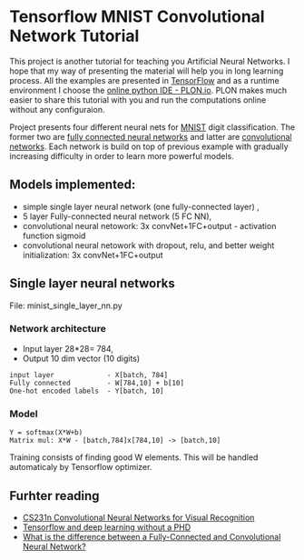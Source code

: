 # Tensorflow MNIST Convolutional Network Tutorial

This project is another tutorial for teaching you Artificial Neural Networks. I hope that my way of presenting the material will help you in long learning process. All the examples are presented in [TensorFlow](https://www.tensorflow.org/) and as a runtime environment I choose the [online python IDE - PLON.io](https://plon.io). PLON makes much easier to share this tutorial with you and run the computations online without any configuraion.

Project presents four different neural nets for [MNIST](http://yann.lecun.com/exdb/mnist/) digit classification. The former two are [fully connected neural networks](https://en.wikipedia.org/wiki/Artificial_neural_network) and latter are [convolutional networks](https://en.wikipedia.org/wiki/Convolutional_neural_network). 
Each network is build on top of previous example with gradually increasing difficulty in order to learn more powerful models.



## Models implemented:
* simple single layer neural network (one fully-connected layer) , 
* 5 layer Fully-connected neural network (5 FC NN), 
* convolutional neural netowork: 3x convNet+1FC+output - activation function sigmoid
* convolutional neural netowork with dropout, relu, and better weight initialization: 3x convNet+1FC+output 


## Single layer neural networks

File: minist_single_layer_nn.py

### Network architecture

* Input layer 28*28= 784, 
* Output 10 dim vector (10 digits)

```
input layer             - X[batch, 784]
Fully connected         - W[784,10] + b[10]
One-hot encoded labels  - Y[batch, 10]
```

### Model

```
Y = softmax(X*W+b)
Matrix mul: X*W - [batch,784]x[784,10] -> [batch,10]
```

Training consists of finding good W elements. This will be handled automaticaly by Tensorflow optimizer.


## Furhter reading

* [CS231n Convolutional Neural Networks for Visual Recognition](http://cs231n.github.io/convolutional-networks/)
* [Tensorflow and deep learning without a PHD](https://codelabs.developers.google.com/codelabs/cloud-tensorflow-mnist/)
* [What is the difference between a Fully-Connected and Convolutional Neural Network?](https://www.reddit.com/r/MachineLearning/comments/3yy7ko/what_is_the_difference_between_a_fullyconnected/)
